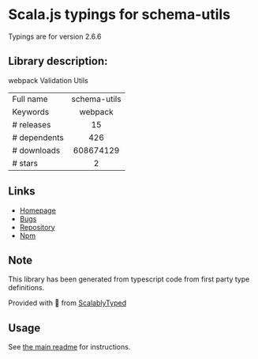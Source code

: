 
# Scala.js typings for schema-utils

Typings are for version 2.6.6

## Library description:
webpack Validation Utils

|                    |                 |
| ------------------ | :-------------: |
| Full name          | schema-utils |
| Keywords           | webpack |
| # releases         | 15 |
| # dependents       | 426 |
| # downloads        | 608674129 |
| # stars            | 2 |

## Links
- [Homepage](https://github.com/webpack/schema-utils)
- [Bugs](https://github.com/webpack/schema-utils/issues)
- [Repository](https://github.com/webpack/schema-utils)
- [Npm](https://www.npmjs.com/package/schema-utils)
    


## Note
This library has been generated from typescript code from first party type definitions.

Provided with :purple_heart: from [ScalablyTyped](https://github.com/oyvindberg/ScalablyTyped)

## Usage
See [the main readme](../../readme.md) for instructions.


